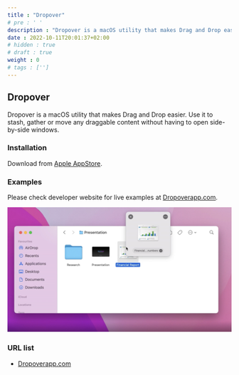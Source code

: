 ```yaml
---
title : "Dropover"
# pre : ' '
description : "Dropover is a macOS utility that makes Drag and Drop easier. Use it to stash, gather or move any draggable content without having to open side-by-side windows."
date : 2022-10-11T20:01:37+02:00
# hidden : true
# draft : true
weight : 0
# tags : ['']
---
```


## Dropover

Dropover is a macOS utility that makes Drag and Drop easier. Use it to stash, gather or move any draggable content without having to open side-by-side windows.

### Installation

Download from [Apple AppStore](https://apps.apple.com/us/app/dropover/id1355679052?mt=12).

### Examples

Please check developer website for live examples at [Dropoverapp.com](https://dropoverapp.com/).

![example](images/example.png)

### URL list

* [Dropoverapp.com](https://dropoverapp.com/)
